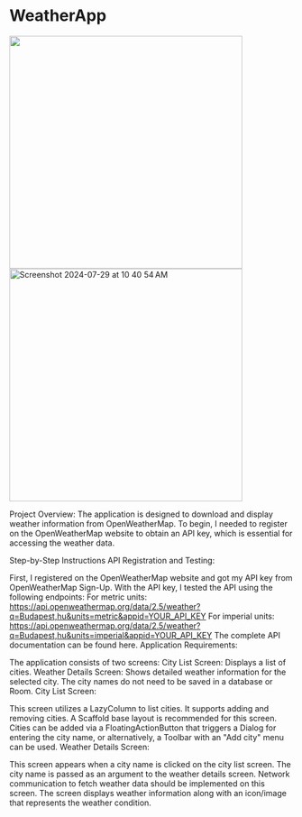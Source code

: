 # WeatherApp


<img src="https://github.com/user-attachments/assets/b2e73a7a-1a8e-491b-bc03-ae1aea5558af" width="413">


<img width="413" alt="Screenshot 2024-07-29 at 10 40 54 AM" src="https://github.com/user-attachments/assets/0fc39c3e-8632-4249-a5b9-c0c03f24ad6f">

Project Overview:
The application is designed to download and display weather information from OpenWeatherMap. To begin, I needed to register on the OpenWeatherMap website to obtain an API key, which is essential for accessing the weather data.

Step-by-Step Instructions
API Registration and Testing:

First, I registered on the OpenWeatherMap website and got my API key from OpenWeatherMap Sign-Up.
With the API key, I tested the API using the following endpoints:
For metric units: https://api.openweathermap.org/data/2.5/weather?q=Budapest,hu&units=metric&appid=YOUR_API_KEY
For imperial units: https://api.openweathermap.org/data/2.5/weather?q=Budapest,hu&units=imperial&appid=YOUR_API_KEY
The complete API documentation can be found here.
Application Requirements:

The application consists of two screens:
City List Screen: Displays a list of cities.
Weather Details Screen: Shows detailed weather information for the selected city.
The city names do not need to be saved in a database or Room.
City List Screen:

This screen utilizes a LazyColumn to list cities.
It supports adding and removing cities.
A Scaffold base layout is recommended for this screen.
Cities can be added via a FloatingActionButton that triggers a Dialog for entering the city name, or alternatively, a Toolbar with an "Add city" menu can be used.
Weather Details Screen:

This screen appears when a city name is clicked on the city list screen.
The city name is passed as an argument to the weather details screen.
Network communication to fetch weather data should be implemented on this screen.
The screen displays weather information along with an icon/image that represents the weather condition.

